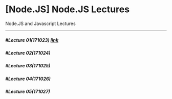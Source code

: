# [Node.JS] Node.JS Lectures
Node.JS and Javascript Lectures
- - -
##### #Lecture 01(171023) [link]()
##### #Lecture 02(171024)
##### #Lecture 03(171025)
##### #Lecture 04(171026)
##### #Lecture 05(171027)
